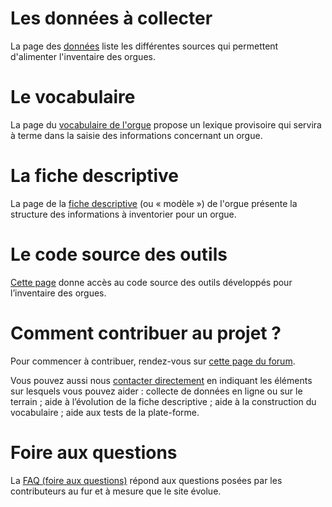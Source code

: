# Les données à collecter

La page des [données](donnees.md) liste les différentes sources qui
permettent d'alimenter l'inventaire des orgues.

# Le vocabulaire

La page du [vocabulaire de l'orgue](lexique.md) propose un lexique
provisoire qui servira à terme dans la saisie des informations
concernant un orgue.

# La fiche descriptive
 
La page de la [fiche descriptive](modele.md) (ou « modèle ») de l'orgue
présente la structure des informations à inventorier pour un orgue.

# Le code source des outils

[Cette page](code-source.md) donne accès au code source des outils
développés pour l’inventaire des orgues.

# Comment contribuer au projet ?

Pour commencer à contribuer, rendez-vous sur [cette page du
forum](https://forum.inventaire-des-orgues.fr/t/comment-contribuer-au-projet-dinventaire-des-orgues/13).

Vous pouvez aussi nous [contacter
directement](https://www.inventaire-des-orgues.fr/#contact) en indiquant
les éléments sur lesquels vous pouvez aider : collecte de données en
ligne ou sur le terrain ; aide à l’évolution de la fiche descriptive ;
aide à la construction du vocabulaire ; aide aux tests de la
plate-forme.

# Foire aux questions

La [FAQ (foire aux questions)](faq.md) répond aux questions posées par
les contributeurs au fur et à mesure que le site évolue.
